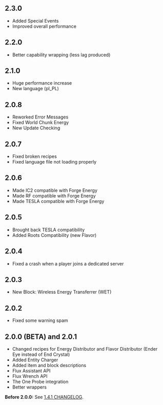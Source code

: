 ## 2.3.0
- Added Special Events
- Improved overall performance

## 2.2.0
- Better capability wrapping (less lag produced)

## 2.1.0
- Huge performance increase
- New language (pl_PL)

## 2.0.8
- Reworked Error Messages
- Fixed World Chunk Energy
- New Update Checking

## 2.0.7
- Fixed broken recipes
- Fixed language file not loading properly

## 2.0.6
- Made IC2 compatible with Forge Energy
- Made RF compatible with Forge Energy
- Made TESLA compatible with Forge Energy

## 2.0.5
- Brought back TESLA compatibility
- Added Roots Compatibility (new Flavor)

## 2.0.4
- Fixed a crash when a player joins a dedicated server

## 2.0.3
- New Block: Wireless Energy Transferrer (WET)

## 2.0.2
- Fixed some warning spam

## 2.0.0 (BETA) and 2.0.1
- Changed recipes for Energy Distributor and Flavor Distributor (Ender Eye instead of End Crystal)
- Added Entity Charger
- Added item and block descriptions
- Flux Assistant API
- Flux Wrench API
- The One Probe integration
- Better wrappers

**Before 2.0.0:** See [1.4.1 CHANGELOG](https://github.com/Szewek/Minecraft-Flux/blob/1.4.1/CHANGELOG.md).